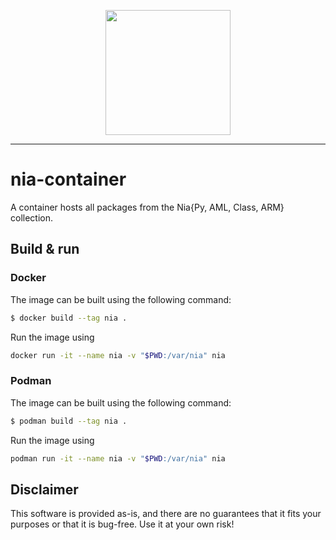 <p align="center">
  <img width="200" src="https://raw.githubusercontent.com/firefly-cpp/nia-container/main/.github/imgs/NiaLogos.png">
</p>

---

# nia-container
A container hosts all packages from the Nia{Py, AML, Class, ARM} collection.

## Build & run

### Docker

The image can be built using the following command:

```sh
$ docker build --tag nia .
```

Run the image using

```sh
docker run -it --name nia -v "$PWD:/var/nia" nia
```

### Podman

The image can be built using the following command:

```sh
$ podman build --tag nia .
```

Run the image using

```sh
podman run -it --name nia -v "$PWD:/var/nia" nia
```

## Disclaimer

This software is provided as-is, and there are no guarantees that it fits your purposes or that it is bug-free. Use it at your own risk!
